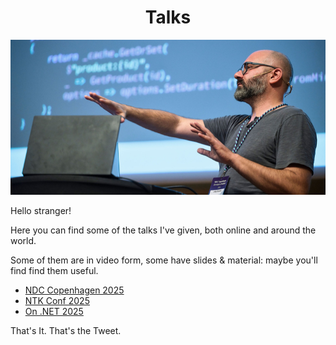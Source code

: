 <div align="center">

  # Talks
  
  ![Jody pointing at a cache in particular](jody-pointing-at-a-cache-in-particular-medium.jpg)


</div>

Hello stranger!

Here you can find some of the talks I've given, both online and around the world.

Some of them are in video form, some have slides & material: maybe you'll find find them useful.

- [NDC Copenhagen 2025](talks/20250910-ndc-copenhagen-hybrid-caching.pdf)
- [NTK Conf 2025](talks/20250922-ntk-hybrid-caching.pdf)
- [On .NET 2025](talks/20250421-on-dotnet-every-cache-a-painting-revisited.pdf)

That's It. That's the Tweet.
